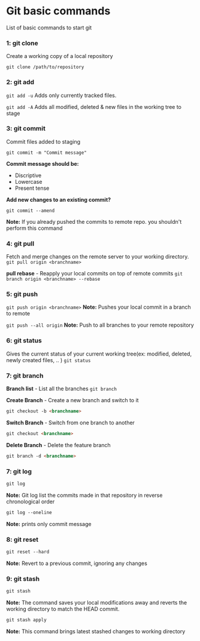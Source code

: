 # Git basic commands
List of basic commands to start git

### 1: git clone

Create a working copy of a local repository

`git clone /path/to/repository`


### 2: git add

`git add -u` Adds only currently tracked files.

`git add -A` Adds all modified, deleted & new files in the working tree to stage

### 3: git commit
Commit files added to staging

`git commit -m "Commit message"`

**Commit message should be:**
* Discriptive
* Lowercase
* Present tense

**Add new changes to an existing commit?**

`git commit --amend`

**Note:** If you already pushed the commits to remote repo. you shouldn't perform this command

### 4: git pull

Fetch and merge changes on the remote server to your working directory.
`git pull origin <branchname>`

**pull rebase** - Reapply your local commits on top of remote commits
`git branch origin <branchname> --rebase`

### 5: git push

`git push origin <branchname>`
**Note:** Pushes your local commit in a branch to remote

`git push --all origin`
**Note:** Push to all branches to your remote repository

### 6: git status

Gives the current status of your current working tree(ex: modified, deleted, newly created files, .. )
`git status`

### 7: git branch

**Branch list** - List all the branches
`git branch`

**Create Branch** - Create a new branch and switch to it
```html
git checkout -b <branchname>
```

**Switch Branch** - Switch from one branch to another
```html
git checkout <branchname>
```

**Delete Branch** - Delete the feature branch
```html
git branch -d <branchname>
```

### 7: git log

```html
git log
```
**Note:** Git log list the commits made in that repository in reverse chronological order

```html
git log --oneline
```
**Note:** prints only commit message


### 8: git reset

```html
git reset --hard
```
**Note:** Revert to a previous commit, ignoring any changes


### 9: git stash

```html
git stash
```
**Note:** The command saves your local modifications away and reverts the working directory to match the HEAD commit.


```html
git stash apply
```
**Note:** This command brings latest stashed changes to working directory
